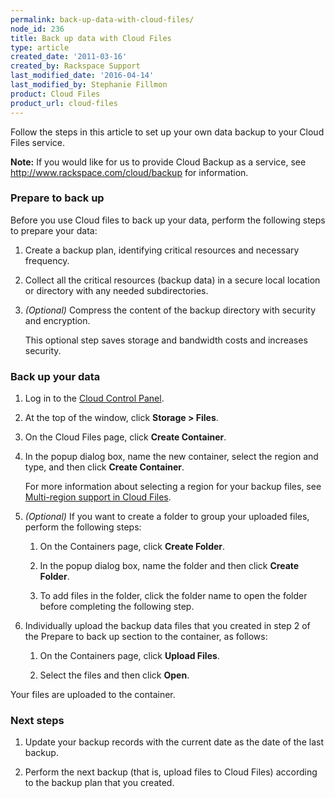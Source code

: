 ```yaml
---
permalink: back-up-data-with-cloud-files/
node_id: 236
title: Back up data with Cloud Files
type: article
created_date: '2011-03-16'
created_by: Rackspace Support
last_modified_date: '2016-04-14'
last_modified_by: Stephanie Fillmon
product: Cloud Files
product_url: cloud-files
---
```


Follow the steps in this article to set up your own data backup to your Cloud
Files service.

**Note:** If you would like for us to provide Cloud Backup as a service,
see <http://www.rackspace.com/cloud/backup> for information.

### Prepare to back up

Before you use Cloud files to back up your data, perform the following
steps to prepare your data:

1.  Create a backup plan, identifying critical resources and
    necessary frequency.

2.  Collect all the critical resources (backup data) in a secure local
    location or directory with any needed subdirectories.

3.  *(Optional)* Compress the content of the backup directory with
    security and encryption.

    This optional step saves storage and bandwidth costs and
    increases security.

### Back up your data

1.  Log in to the [Cloud Control Panel](https://mycloud.rackspace.com/).

2.  At the top of the window, click **Storage > Files**.

3.  On the Cloud Files page, click **Create Container**.

4.  In the popup dialog box, name the new container, select the region
    and type, and then click **Create Container**.

    For more information about selecting a region for your backup files,
    see [Multi-region support in Cloud Files](/how-to/multi-region-support-in-cloud-files).

5.  *(Optional)* If you want to create a folder to group your uploaded
    files, perform the following steps:

    1.  On the Containers page, click **Create Folder**.

    2.  In the popup dialog box, name the folder and then click **Create
        Folder**.

    3.  To add files in the folder, click the folder name to open the
        folder before completing the following step.

6.  Individually upload the backup data files that you created in step 2
    of the Prepare to back up section to the container, as follows:

    1.  On the Containers page, click **Upload Files**.

    2.  Select the files and then click **Open**.

  Your files are uploaded to the container.

### Next steps

1.  Update your backup records with the current date as the date of the
    last backup.

2.  Perform the next backup (that is, upload files to Cloud Files)
    according to the backup plan that you created.
